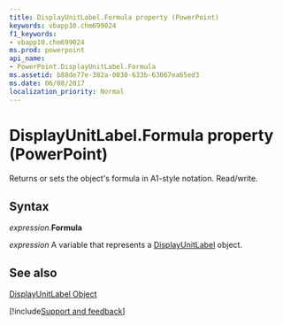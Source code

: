 ```yaml
---
title: DisplayUnitLabel.Formula property (PowerPoint)
keywords: vbapp10.chm699024
f1_keywords:
- vbapp10.chm699024
ms.prod: powerpoint
api_name:
- PowerPoint.DisplayUnitLabel.Formula
ms.assetid: b88de77e-382a-0030-633b-63067ea65ed3
ms.date: 06/08/2017
localization_priority: Normal
---
```



# DisplayUnitLabel.Formula property (PowerPoint)

Returns or sets the object's formula in A1-style notation. Read/write.


## Syntax

_expression_.**Formula**

_expression_ A variable that represents a [DisplayUnitLabel](PowerPoint.DisplayUnitLabel.md) object.


## See also


[DisplayUnitLabel Object](PowerPoint.DisplayUnitLabel.md)

[!include[Support and feedback](~/includes/feedback-boilerplate.md)]